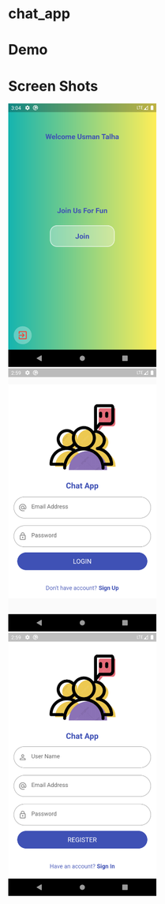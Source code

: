 # chat_app

# Demo



# Screen Shots

<span>
<img src="screen_shots/1.png" width="300">
<img src="screen_shots/2.png" width="300">
<img src="screen_shots/3.png" width="300">
<span/>

